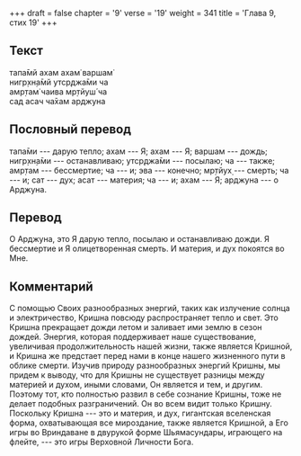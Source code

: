 +++
draft = false
chapter = '9'
verse = '19'
weight = 341
title = 'Глава 9, стих 19'
+++
## Текст

тапа̄мй ахам ахам̇ варшам̇  
нигр̣хн̣а̄мй утср̣джа̄ми ча  
амр̣там̇ чаива мр̣тйуш́ ча  
сад асач ча̄хам арджуна

## Пословный перевод

тапа̄ми --- дарую тепло; ахам --- Я; ахам --- Я; варшам --- дождь;
нигр̣хн̣а̄ми --- останавливаю; утср̣джа̄ми --- посылаю; ча --- также; амр̣там
--- бессмертие; ча --- и; эва --- конечно; мр̣тйух̣ --- смерть; ча --- и;
сат --- дух; асат --- материя; ча --- и; ахам --- Я; арджуна --- о
Арджуна.

## Перевод

О Арджуна, это Я дарую тепло, посылаю и останавливаю дожди. Я бессмертие
и Я олицетворенная смерть. И материя, и дух покоятся во Мне.

## Комментарий

С помощью Своих разнообразных энергий, таких как излучение солнца и
электричество, Кришна повсюду распространяет тепло и свет. Это Кришна
прекращает дожди летом и заливает ими землю в сезон дождей. Энергия,
которая поддерживает наше существование, увеличивая продолжительность
нашей жизни, также является Кришной, и Кришна же предстает перед нами в
конце нашего жизненного пути в облике смерти. Изучив природу
разнообразных энергий Кришны, мы придем к выводу, что для Кришны не
существует разницы между материей и духом, иными словами, Он является и
тем, и другим. Поэтому тот, кто полностью развил в себе сознание Кришны,
тоже не делает подобных разграничений. Он во всем видит только Кришну.
Поскольку Кришна --- это и материя, и дух, гигантская вселенская форма,
охватывающая все мироздание, также является Кришной, а Его игры во
Вриндаване в двурукой форме Шьямасундары, играющего на флейте, --- это
игры Верховной Личности Бога.
